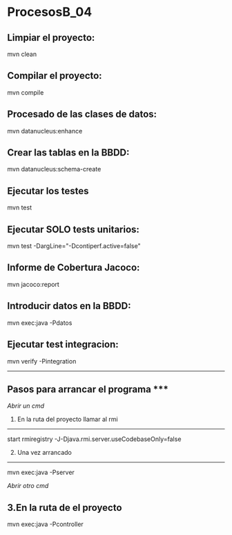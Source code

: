 # ProcesosB_04

Limpiar el proyecto:
-------------------
mvn clean

Compilar el proyecto:
---------------------
mvn compile

Procesado de las clases de datos:
--------------------------------
mvn datanucleus:enhance


Crear las tablas en la BBDD:
-----------------------------
mvn datanucleus:schema-create

Ejecutar los testes
-------------------
mvn test

Ejecutar SOLO tests unitarios:
------------------------------
mvn test -DargLine="-Dcontiperf.active=false"

Informe de Cobertura Jacoco:
----------------------------
mvn jacoco:report

Introducir datos en la BBDD:
-----------------------------
mvn exec:java -Pdatos

Ejecutar test integracion:
--------------------------
mvn verify -Pintegration

-----------------------------------
Pasos para arrancar el programa ***
-----------------------------------


*Abrir un cmd*

1. En la ruta del proyecto llamar al rmi
-----------------------------------------

start rmiregistry -J-Djava.rmi.server.useCodebaseOnly=false

2. Una vez arrancado
---------------------
mvn exec:java -Pserver

*Abrir otro cmd*

3.En la ruta de el proyecto
----------------------------
mvn exec:java -Pcontroller




